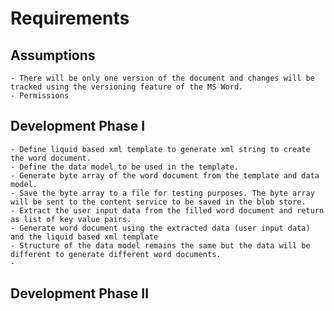 # Requirements

## Assumptions
	- There will be only one version of the document and changes will be tracked using the versioning feature of the MS Word.
	- Permissions 
## Development Phase I
	- Define liquid based xml template to generate xml string to create the word document.
	- Define the data model to be used in the template.
	- Generate byte array of the word document from the template and data model.
	- Save the byte array to a file for testing purposes. The byte array will be sent to the content service to be saved in the blob store.
	- Extract the user input data from the filled word document and return as list of key value pairs.
	- Generate word document using the extracted data (user input data) and the liquid based xml template
	- Structure of the data model remains the same but the data will be different to generate different word documents.
	- 


## Development Phase II